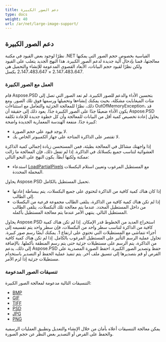 ```yaml
---
title: دعم الصور الكبيرة
type: docs
weight: 40
url: /ar/net/large-image-support/
---
```


## **دعم الصور الكبيرة**
نظرًا لوجود بعض القيود في مكتبة .NET القياسية بخصوص حجم الصور التي يمكنها معالجتها، قمنا بإدخال آلية جديدة لدعم الصور الكبيرة. هذا النهج الجديد يتغلب على القيود ولكن نظرًا لقيود حجم البيانات، الأبعاد القصوى المدعومة للإنشاء والتحميل هي 2،147،483،647 × 2،147،483،647 بكسل.
### **العمل مع الصور الكبيرة**
قام Aspose.PSD بتحسين الأداء والدعم للصور الكبيرة. لم تعد الصور التي تصل إلى مئات الميغابايت مشكلة، بحيث يمكنك إنشاءها وتحميلها ورسمها فوق تلك الصور. ومع ذلك، نظرًا للمعالجة الجزئية والتعامل مع استثناءات OutOfMemoryException، قد يكون الأداء ضعيفًا جدًا على الصور الكبيرة جدًا. يعود ذلك إلى حقيقة أن Aspose.PSD يحاول إعادة تخصيص كمية أقل من البيانات للمعالجة وأن كل خطوة جديدة للإعادة تكلفة كبيرة جدًا. منفعة الهندسة المعمارية الجديدة واضحة:

- لا يوجد قيود على حجم الصورة.
- لا تقتصر على الذاكرة المتاحة على جهاز الكمبيوتر الخاص بك.

إذا واجهتك مشاكل في المعالجة بطيئة، فمن المستحسن زيادة إجمالي كمية الذاكرة العشوائية لتناسب جميع بكسلاتك في الذاكرة. إذا لم تفعل ذلك، فإن المعالجة ما زالت ممكنة ولكنها أبطأ. يكون النهج على النحو التالي:

- استدعاء [LoadPartialPixels](https://reference.aspose.com/psd/net/aspose.psd/rasterimage/methods/loadpartialpixels) مع المستطيل المرغوب وتعيين استلام البكسلات المحملة المحددة.

يحاول Aspose.PSD تحميل المستطيل بالكامل.

- إذا كان هناك كمية كافية من الذاكرة لتحتوي على جميع البكسلات، يتم ببساطة إعادتها إلى الطالب.
- إذا لم تكن هناك كمية كافية من الذاكرة، يتلقى الطالب مجموعة فرعية من البكسلات من داخل المستطيل المحدد. عندما يتم معالجة تلك البكسلات، يتلقى الطالب المستطيل التالي. ينتهي الأمر عندما يتم معالجة المستطيل بأكمله.

يحاول Aspose.PSD استخراج العديد من الخطوط قدر الإمكان. إذا لم تكن هناك كمية كافية من الذاكرة لتناسب سطر واحد من البكسلات، فإن سطر واحد يتم تقسيمه إلى أجزاء تتماشى مع المستطيلات التي تحتوي على ارتفاع 1. يمكنك أيضًا رسم صور كبيرة. تحاول عملية الرسم التأثير على المستطيل المرغوب بالكامل. إذا لم تكن هناك كمية كافية من الذاكرة، يتم الرسم على مستطيلات جزئية حتى يتم رسم المنطقة بأكملها. بالإضافة إلى ذلك، يدعم Aspose.PSD حفظ وتصدير الصور الكبيرة. احفظ الصورة المصدرية على القرص أو قم بتصديرها إلى تنسيق ملف آخر. يتم تنفيذ عملية الحفظ أو التصدير باستخدام مستطيلات جزئية إذا لزم الأمر. 
### **تنسيقات الصور المدعومة**
التنسيقات التالية مدعومة لمعالجة الصور الكبيرة:

- [BMP](https://reference.aspose.com/psd/net/aspose.psd.imageoptions/bmpoptions)
- [GIF](https://reference.aspose.com/psd/net/aspose.psd.imageoptions/gifoptions)
- [TIFF](https://reference.aspose.com/psd/net/aspose.psd.imageoptions/tiffoptions)
- [PSD](https://reference.aspose.com/psd/net/aspose.psd.imageoptions/psdoptions)
- [JPG](https://reference.aspose.com/psd/net/aspose.psd.imageoptions/jpegoptions)
- [PNG](https://reference.aspose.com/psd/net/aspose.psd.imageoptions/pngoptions)

يمكن معالجة التنسيقات أعلاه بأمان من خلال الإنشاء والتعديل وتطبيق العمليات الرسمية والحفظ على القرص أو التصدير بغض النظر عن حجم الصورة.